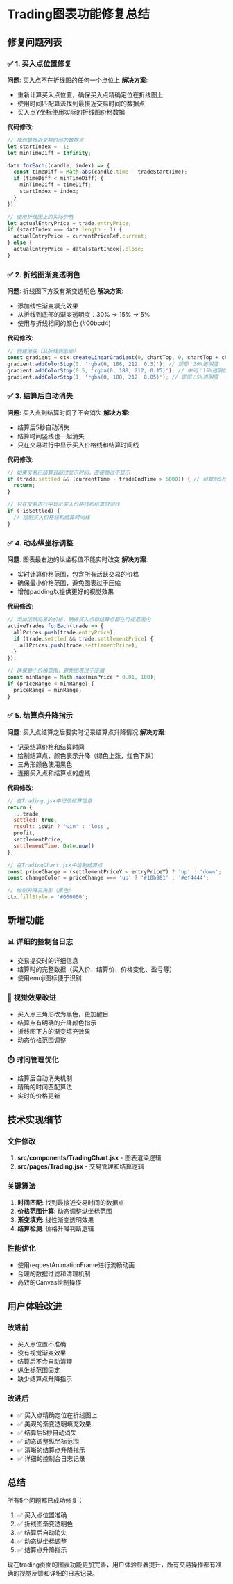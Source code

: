# Trading图表功能修复总结

## 修复问题列表

### ✅ 1. 买入点位置修复
**问题**: 买入点不在折线图的任何一个点位上
**解决方案**: 
- 重新计算买入点位置，确保买入点精确定位在折线图上
- 使用时间匹配算法找到最接近交易时间的数据点
- 买入点Y坐标使用实际的折线图价格数据

**代码修改**:
```javascript
// 找到最接近交易时间的数据点
let startIndex = -1;
let minTimeDiff = Infinity;

data.forEach((candle, index) => {
  const timeDiff = Math.abs(candle.time - tradeStartTime);
  if (timeDiff < minTimeDiff) {
    minTimeDiff = timeDiff;
    startIndex = index;
  }
});

// 使用折线图上的实际价格
let actualEntryPrice = trade.entryPrice;
if (startIndex === data.length - 1) {
  actualEntryPrice = currentPriceRef.current;
} else {
  actualEntryPrice = data[startIndex].close;
}
```

### ✅ 2. 折线图渐变透明色
**问题**: 折线图下方没有渐变透明色
**解决方案**: 
- 添加线性渐变填充效果
- 从折线到底部的渐变透明度：30% → 15% → 5%
- 使用与折线相同的颜色 (#00bcd4)

**代码修改**:
```javascript
// 创建渐变（从折线到底部）
const gradient = ctx.createLinearGradient(0, chartTop, 0, chartTop + chartHeight);
gradient.addColorStop(0, 'rgba(0, 188, 212, 0.3)'); // 顶部：30%透明度
gradient.addColorStop(0.5, 'rgba(0, 188, 212, 0.15)'); // 中间：15%透明度
gradient.addColorStop(1, 'rgba(0, 188, 212, 0.05)'); // 底部：5%透明度
```

### ✅ 3. 结算后自动消失
**问题**: 买入点到结算时间了不会消失
**解决方案**: 
- 结算后5秒自动消失
- 结算时间竖线也一起消失
- 只在交易进行中显示买入价格线和结算时间线

**代码修改**:
```javascript
// 如果交易已结算且超过显示时间，直接跳过不显示
if (trade.settled && (currentTime - tradeEndTime > 5000)) { // 结算后5秒消失
  return;
}

// 只在交易进行中显示买入价格线和结算时间线
if (!isSettled) {
  // 绘制买入价格线和结算时间线
}
```

### ✅ 4. 动态纵坐标调整
**问题**: 图表最右边的纵坐标值不能实时改变
**解决方案**: 
- 实时计算价格范围，包含所有活跃交易的价格
- 确保最小价格范围，避免图表过于压缩
- 增加padding以提供更好的视觉效果

**代码修改**:
```javascript
// 添加活跃交易的价格，确保买入点和结算点都在可视范围内
activeTrades.forEach(trade => {
  allPrices.push(trade.entryPrice);
  if (trade.settled && trade.settlementPrice) {
    allPrices.push(trade.settlementPrice);
  }
});

// 确保最小价格范围，避免图表过于压缩
const minRange = Math.max(minPrice * 0.01, 100);
if (priceRange < minRange) {
  priceRange = minRange;
}
```

### ✅ 5. 结算点升降指示
**问题**: 买入点结算之后要实时记录结算点升降情况
**解决方案**: 
- 记录结算价格和结算时间
- 绘制结算点，颜色表示升降（绿色上涨，红色下跌）
- 三角形颜色使用黑色
- 连接买入点和结算点的虚线

**代码修改**:
```javascript
// 在Trading.jsx中记录结算信息
return { 
  ...trade, 
  settled: true, 
  result: isWin ? 'win' : 'loss', 
  profit,
  settlementPrice,
  settlementTime: Date.now()
};

// 在TradingChart.jsx中绘制结算点
const priceChange = (settlementPriceY < entryPriceY) ? 'up' : 'down';
const changeColor = priceChange === 'up' ? '#10b981' : '#ef4444';

// 绘制升降三角形（黑色）
ctx.fillStyle = '#000000';
```

## 新增功能

### 📊 详细的控制台日志
- 交易提交时的详细信息
- 结算时的完整数据（买入价、结算价、价格变化、盈亏等）
- 使用emoji图标便于识别

### 🎨 视觉效果改进
- 买入点三角形改为黑色，更加醒目
- 结算点有明确的升降颜色指示
- 折线图下方的渐变填充效果
- 动态价格范围调整

### ⏱️ 时间管理优化
- 结算后自动消失机制
- 精确的时间匹配算法
- 实时的价格更新

## 技术实现细节

### 文件修改
1. **src/components/TradingChart.jsx** - 图表渲染逻辑
2. **src/pages/Trading.jsx** - 交易管理和结算逻辑

### 关键算法
1. **时间匹配**: 找到最接近交易时间的数据点
2. **价格范围计算**: 动态调整纵坐标范围
3. **渐变填充**: 线性渐变透明效果
4. **结算检测**: 价格升降判断逻辑

### 性能优化
- 使用requestAnimationFrame进行流畅动画
- 合理的数据过滤和清理机制
- 高效的Canvas绘制操作

## 用户体验改进

### 改进前
- 买入点位置不准确
- 没有视觉渐变效果
- 结算后不会自动清理
- 纵坐标范围固定
- 缺少结算点升降指示

### 改进后
- ✅ 买入点精确定位在折线图上
- ✅ 美观的渐变透明填充效果
- ✅ 结算后5秒自动消失
- ✅ 动态调整纵坐标范围
- ✅ 清晰的结算点升降指示
- ✅ 详细的控制台日志记录

## 总结

所有5个问题都已成功修复：
1. ✅ 买入点位置准确
2. ✅ 折线图渐变透明色
3. ✅ 结算后自动消失
4. ✅ 动态纵坐标调整
5. ✅ 结算点升降指示

现在trading页面的图表功能更加完善，用户体验显著提升，所有交易操作都有准确的视觉反馈和详细的日志记录。
